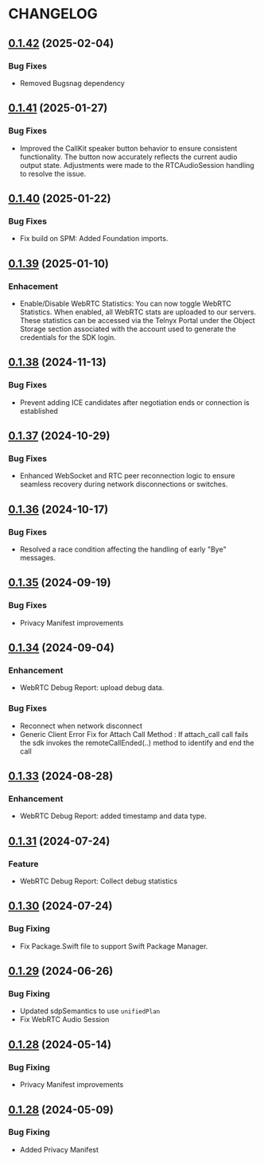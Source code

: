 # CHANGELOG

## [0.1.42](https://github.com/team-telnyx/telnyx-webrtc-ios/releases/tag/0.1.42) (2025-02-04)

### Bug Fixes
- Removed Bugsnag dependency

## [0.1.41](https://github.com/team-telnyx/telnyx-webrtc-ios/releases/tag/0.1.41) (2025-01-27)

### Bug Fixes
- Improved the CallKit speaker button behavior to ensure consistent functionality. The button now accurately reflects the current audio output state. Adjustments were made to the RTCAudioSession handling to resolve the issue.

## [0.1.40](https://github.com/team-telnyx/telnyx-webrtc-ios/releases/tag/0.1.40) (2025-01-22)

### Bug Fixes
- Fix build on SPM: Added Foundation imports.

## [0.1.39](https://github.com/team-telnyx/telnyx-webrtc-ios/releases/tag/0.1.39) (2025-01-10)

### Enhacement
- Enable/Disable WebRTC Statistics: You can now toggle WebRTC Statistics. When enabled, all WebRTC stats are uploaded to our servers. These statistics can be accessed via the Telnyx Portal under the Object Storage section associated with the account used to generate the credentials for the SDK login.


## [0.1.38](https://github.com/team-telnyx/telnyx-webrtc-ios/releases/tag/0.1.38) (2024-11-13)

### Bug Fixes
- Prevent adding ICE candidates after negotiation ends or connection is established


## [0.1.37](https://github.com/team-telnyx/telnyx-webrtc-ios/releases/tag/0.1.37) (2024-10-29)

### Bug Fixes

- Enhanced WebSocket and RTC peer reconnection logic to ensure seamless recovery during network disconnections or switches.


## [0.1.36](https://github.com/team-telnyx/telnyx-webrtc-ios/releases/tag/0.1.36) (2024-10-17)

### Bug Fixes

- Resolved a race condition affecting the handling of early "Bye" messages.


## [0.1.35](https://github.com/team-telnyx/telnyx-webrtc-ios/releases/tag/0.1.35) (2024-09-19)

### Bug Fixes

- Privacy Manifest improvements


## [0.1.34](https://github.com/team-telnyx/telnyx-webrtc-ios/releases/tag/0.1.34) (2024-09-04)

### Enhancement

- WebRTC Debug Report: upload debug data.

### Bug Fixes

- Reconnect when network disconnect
- Generic Client Error Fix for Attach Call Method : If attach_call call fails the sdk invokes the remoteCallEnded(..) method to identify and end the call



## [0.1.33](https://github.com/team-telnyx/telnyx-webrtc-ios/releases/tag/0.1.33) (2024-08-28)

### Enhancement

- WebRTC Debug Report: added timestamp and data type.


## [0.1.31](https://github.com/team-telnyx/telnyx-webrtc-ios/releases/tag/0.1.31) (2024-07-24)

### Feature

- WebRTC Debug Report: Collect debug statistics


## [0.1.30](https://github.com/team-telnyx/telnyx-webrtc-ios/releases/tag/0.1.30) (2024-07-24)

### Bug Fixing

- Fix Package.Swift file to support Swift Package Manager.


## [0.1.29](https://github.com/team-telnyx/telnyx-webrtc-ios/releases/tag/0.1.29) (2024-06-26)

### Bug Fixing

- Updated sdpSemantics to use `unifiedPlan`
- Fix WebRTC Audio Session


## [0.1.28](https://github.com/team-telnyx/telnyx-webrtc-ios/releases/tag/0.1.28) (2024-05-14)

### Bug Fixing

- Privacy Manifest improvements


## [0.1.28](https://github.com/team-telnyx/telnyx-webrtc-ios/releases/tag/0.1.27) (2024-05-09)

### Bug Fixing

- Added Privacy Manifest
